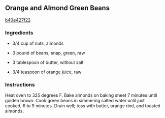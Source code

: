 ## Orange and Almond Green Beans

[b40e427f22](http://www.delish.com/recipefinder/orange-almond-green-beans-326)

### Ingredients

 - 3/4 cup of nuts, almonds

 - 3 pound of beans, snap, green, raw

 - 3 tablespoon of butter, without salt

 - 3/4 teaspoon of orange juice, raw

### Instructions

Heat oven to 325 degrees F. Bake almonds on baking sheet 7 minutes until golden brown. Cook green beans in simmering salted water until just cooked, 6 to 9 minutes. Drain well; toss with butter, orange rind, and toasted almonds.